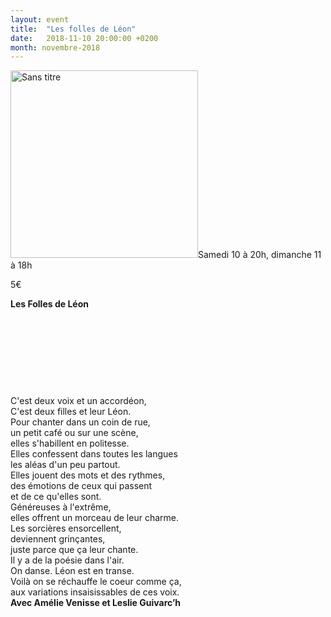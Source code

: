 ```yaml
---
layout: event
title:  "Les folles de Léon"
date:   2018-11-10 20:00:00 +0200
month: novembre-2018
---
```

<img class=" size-medium wp-image-5359 alignleft" src="https://agendarts.files.wordpress.com/2018/09/sans-titre.png?w=300" alt="Sans titre" width="300" height="300" />Samedi 10 à 20h, dimanche 11 à 18h

5€

**Les Folles de Léon**

&nbsp;

&nbsp;

&nbsp;

&nbsp;

C'est deux voix et un accordéon,  
C'est deux filles et leur Léon.  
Pour chanter dans un coin de rue,  
un petit café ou sur une scène,  
elles s'habillent en politesse.  
Elles confessent dans toutes les langues  
les aléas d'un peu partout.  
Elles jouent des mots et des rythmes,  
des émotions de ceux qui passent  
et de ce qu'elles sont.  
Généreuses à l'extrême,  
elles offrent un morceau de leur charme.  
Les sorcières ensorcellent,  
deviennent grinçantes,  
juste parce que ça leur chante.  
Il y a de la poésie dans l'air.  
On danse. Léon est en transe.  
Voilà on se réchauffe le coeur comme ça,  
aux variations insaisissables de ces voix.  
**Avec Amélie Venisse et Leslie Guivarc’h**
